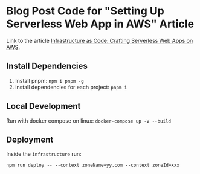 # Blog Post Code for "Setting Up Serverless Web App in AWS" Article

Link to the article [Infrastructure as Code: Crafting Serverless Web Apps on AWS](https://www.avtspace.com/setting-up-serverless-web-app-in-aws/).

## Install Dependencies

1. Install pnpm: `npm i pnpm -g`
2. install dependencies for each project: `pnpm i`

## Local Development

Run with docker compose on linux: `docker-compose up -V --build`

## Deployment

Inside the `infrastructure` run:

```
npm run deploy -- --context zoneName=yy.com --context zoneId=xxx
```

